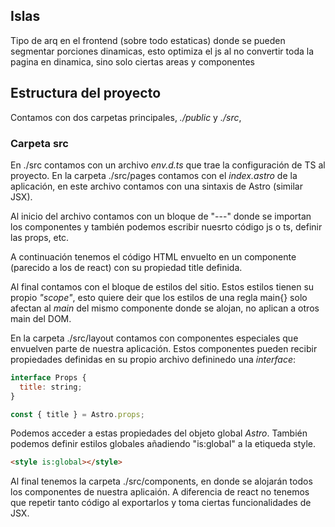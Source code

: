 ## Islas

Tipo de arq en el frontend (sobre todo estaticas) donde se pueden segmentar porciones dinamicas, esto optimiza el js al no convertir toda la pagina en dinamica, sino solo ciertas areas y componentes

## Estructura del proyecto

Contamos con dos carpetas principales, _./public_ y _./src_,

### Carpeta src

En ./src contamos con un archivo _env.d.ts_ que trae la configuración de TS al proyecto.
En la carpeta ./src/pages contamos con el _index.astro_ de la aplicación, en este archivo contamos con una sintaxis de Astro (similar JSX).

Al inicio del archivo contamos con un bloque de "---" donde se importan los componentes y también podemos escribir nuesrto código js o ts, definir las props, etc.

A continuación tenemos el código HTML envuelto en un componente (parecido a los de react) con su propiedad title definida.

Al final contamos con el bloque de estilos del sitio. Estos estilos tienen su propio _"scope"_, esto quiere deir que los estilos de una regla main{} solo afectan al _main_ del mismo componente donde se alojan, no aplican a otros main del DOM.

En la carpeta ./src/layout contamos con componentes especiales que envuelven parte de nuestra aplicación. Estos componentes pueden recibir propiedades definidas en su propio archivo defininedo una _interface_:

```js
interface Props {
  title: string;
}

const { title } = Astro.props;
```

Podemos acceder a estas propiedades del objeto global _Astro_.
También podemos definir estilos globales añadiendo "is:global" a la etiqueda style.

```html
<style is:global></style>
```

Al final tenemos la carpeta ./src/components, en donde se alojarán todos los componentes de nuestra aplicaión. A diferencia de react no tenemos que repetir tanto código al exportarlos y toma ciertas funcionalidades de JSX.
